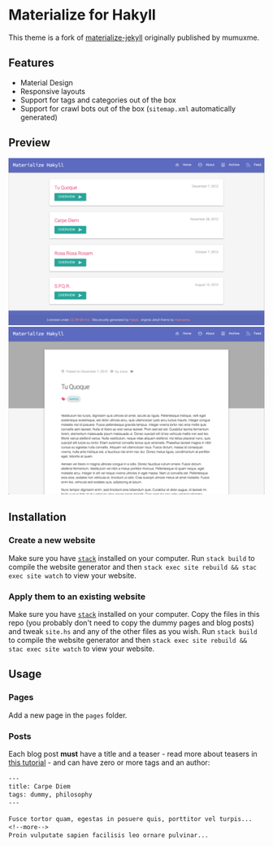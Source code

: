 # Materialize for Hakyll

This theme is a fork of [materialize-jekyll](https://github.com/mumuxme/materialize-jekyll) originally published by  mumuxme.

## Features
- Material Design
- Responsive layouts
- Support for tags and categories out of the box
- Support for crawl bots out of the box (`sitemap.xml` automatically generated)

## Preview
![Home preview](readme-pics/preview-materialize-hakyll-home.png)
![Post preview](readme-pics/preview-materialize-hakyll-post.png)

## Installation
### Create a new website
Make sure you have [`stack`](https://docs.haskellstack.org/en/stable/README/)
installed on your computer. Run `stack build` to compile the website generator
and then `stack exec site rebuild && stac exec site watch` to view your website.

### Apply them to an existing website
Make sure you have [`stack`](https://docs.haskellstack.org/en/stable/README/)
installed on your computer. Copy the files in this repo (you probably don't need
to copy the dummy pages and blog posts) and tweak `site.hs` and any of the other
files as you wish. Run `stack build` to compile the website generator and then
`stack exec site rebuild && stac exec site watch` to view your website.

## Usage
### Pages
Add a new page in the `pages` folder.

### Posts

Each blog post **must** have a title and a teaser - read more about teasers in
[this tutorial](https://jaspervdj.be/hakyll/tutorials/using-teasers-in-hakyll.html) -
and can have zero or more tags and an author:

```
---
title: Carpe Diem
tags: dummy, philosophy
---

Fusce tortor quam, egestas in posuere quis, porttitor vel turpis...
<!--more-->
Proin vulputate sapien facilisis leo ornare pulvinar...
```
